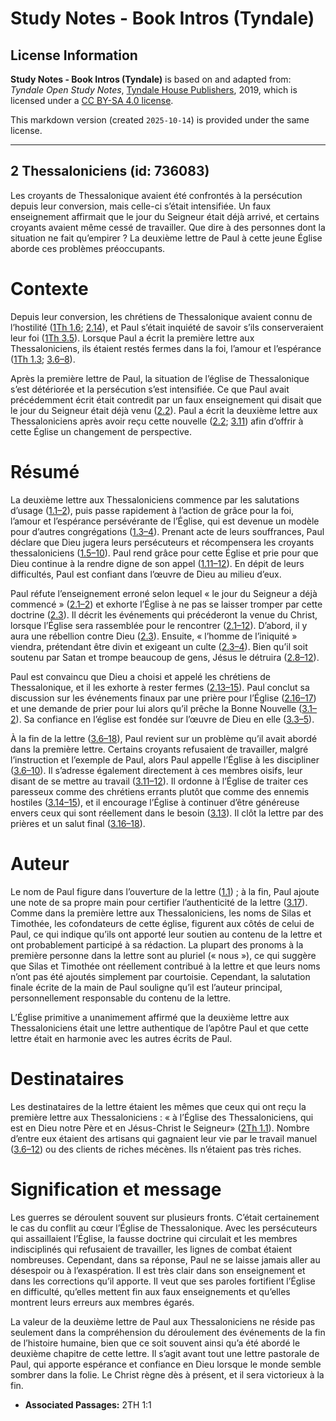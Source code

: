 # Study Notes - Book Intros (Tyndale)

## License Information

**Study Notes - Book Intros (Tyndale)** is based on and adapted from: _Tyndale Open Study Notes_, [Tyndale House Publishers](https://tyndaleopenresources.com/), 2019, which is licensed under a [CC BY-SA 4.0 license](https://creativecommons.org/licenses/by-sa/4.0/legalcode.en).

This markdown version (created `2025-10-14`) is provided under the same license.



--------------------------------

## 2 Thessaloniciens (id: 736083)

Les croyants de Thessalonique avaient été confrontés à la persécution depuis leur conversion, mais celle\-ci s’était intensifiée. Un faux enseignement affirmait que le jour du Seigneur était déjà arrivé, et certains croyants avaient même cessé de travailler. Que dire à des personnes dont la situation ne fait qu’empirer ? La deuxième lettre de Paul à cette jeune Église aborde ces problèmes préoccupants.

Contexte
========

Depuis leur conversion, les chrétiens de Thessalonique avaient connu de l’hostilité ([1Th 1\.6](https://ref.ly/1Thess1:6); [2\.14](https://ref.ly/1Thess2:14)), et Paul s’était inquiété de savoir s’ils conserveraient leur foi ([1Th 3\.5](https://ref.ly/1Thess3:5)). Lorsque Paul a écrit la première lettre aux Thessaloniciens, ils étaient restés fermes dans la foi, l’amour et l’espérance ([1Th 1\.3](https://ref.ly/1Thess1:3); [3\.6–8](https://ref.ly/1Thess3:6-1Thess3:8)).

Après la première lettre de Paul, la situation de l’église de Thessalonique s’est détériorée et la persécution s’est intensifiée. Ce que Paul avait précédemment écrit était contredit par un faux enseignement qui disait que le jour du Seigneur était déjà venu ([2\.2](https://ref.ly/2Thess2:2)). Paul a écrit la deuxième lettre aux Thessaloniciens après avoir reçu cette nouvelle ([2\.2](https://ref.ly/2Thess2:2); [3\.11](https://ref.ly/2Thess3:11)) afin d’offrir à cette Église un changement de perspective.

Résumé
======

La deuxième lettre aux Thessaloniciens commence par les salutations d’usage ([1\.1–2](https://ref.ly/2Thess1:1-2Thess1:2)), puis passe rapidement à l’action de grâce pour la foi, l’amour et l’espérance persévérante de l’Église, qui est devenue un modèle pour d’autres congrégations ([1\.3–4](https://ref.ly/2Thess1:3-2Thess1:4)). Prenant acte de leurs souffrances, Paul déclare que Dieu jugera leurs persécuteurs et récompensera les croyants thessaloniciens ([1\.5–10](https://ref.ly/2Thess1:5-2Thess1:10)). Paul rend grâce pour cette Église et prie pour que Dieu continue à la rendre digne de son appel ([1\.11–12](https://ref.ly/2Thess1:11-2Thess1:12)). En dépit de leurs difficultés, Paul est confiant dans l’œuvre de Dieu au milieu d’eux.

Paul réfute l’enseignement erroné selon lequel « le jour du Seigneur a déjà commencé » ([2\.1–2](https://ref.ly/2Thess2:1-2Thess2:2)) et exhorte l’Église à ne pas se laisser tromper par cette doctrine ([2\.3](https://ref.ly/2Thess2:3)). Il décrit les événements qui précéderont la venue du Christ, lorsque l’Église sera rassemblée pour le rencontrer ([2\.1–12](https://ref.ly/2Thess2:1-2Thess2:12)). D’abord, il y aura une rébellion contre Dieu ([2\.3](https://ref.ly/2Thess2:3)). Ensuite, « l’homme de l’iniquité » viendra, prétendant être divin et exigeant un culte ([2\.3–4](https://ref.ly/2Thess2:3-2Thess2:4)). Bien qu’il soit soutenu par Satan et trompe beaucoup de gens, Jésus le détruira ([2\.8–12](https://ref.ly/2Thess2:8-2Thess2:12)).

Paul est convaincu que Dieu a choisi et appelé les chrétiens de Thessalonique, et il les exhorte à rester fermes ([2\.13–15](https://ref.ly/2Thess2:13-2Thess2:15)). Paul conclut sa discussion sur les événements finaux par une prière pour l’Église ([2\.16–17](https://ref.ly/2Thess2:16-2Thess2:17)) et une demande de prier pour lui alors qu’il prêche la Bonne Nouvelle ([3\.1–2](https://ref.ly/2Thess3:1-2Thess3:2)). Sa confiance en l’église est fondée sur l’œuvre de Dieu en elle ([3\.3–5](https://ref.ly/2Thess3:3-2Thess3:5)).

À la fin de la lettre ([3\.6–18](https://ref.ly/2Thess3:6-2Thess3:18)), Paul revient sur un problème qu’il avait abordé dans la première lettre. Certains croyants refusaient de travailler, malgré l’instruction et l’exemple de Paul, alors Paul appelle l’Église à les discipliner ([3\.6–10](https://ref.ly/2Thess3:6-2Thess3:10)). Il s’adresse également directement à ces membres oisifs, leur disant de se mettre au travail ([3\.11–12](https://ref.ly/2Thess3:11-2Thess3:12)). Il ordonne à l’Église de traiter ces paresseux comme des chrétiens errants plutôt que comme des ennemis hostiles ([3\.14–15](https://ref.ly/2Thess3:14-2Thess3:15)), et il encourage l’Église à continuer d’être généreuse envers ceux qui sont réellement dans le besoin ([3\.13](https://ref.ly/2Thess3:13)). Il clôt la lettre par des prières et un salut final ([3\.16–18](https://ref.ly/2Thess3:16-2Thess3:18)).

Auteur
======

Le nom de Paul figure dans l’ouverture de la lettre ([1\.1](https://ref.ly/2Thess1:1)) ; à la fin, Paul ajoute une note de sa propre main pour certifier l’authenticité de la lettre ([3\.17](https://ref.ly/2Thess3:17)). Comme dans la première lettre aux Thessaloniciens, les noms de Silas et Timothée, les cofondateurs de cette église, figurent aux côtés de celui de Paul, ce qui indique qu’ils ont apporté leur soutien au contenu de la lettre et ont probablement participé à sa rédaction. La plupart des pronoms à la première personne dans la lettre sont au pluriel (« nous »), ce qui suggère que Silas et Timothée ont réellement contribué à la lettre et que leurs noms n’ont pas été ajoutés simplement par courtoisie. Cependant, la salutation finale écrite de la main de Paul souligne qu’il est l’auteur principal, personnellement responsable du contenu de la lettre.

L’Église primitive a unanimement affirmé que la deuxième lettre aux Thessaloniciens était une lettre authentique de l’apôtre Paul et que cette lettre était en harmonie avec les autres écrits de Paul.

Destinataires
=============

Les destinataires de la lettre étaient les mêmes que ceux qui ont reçu la première lettre aux Thessaloniciens : « à l’Église des Thessaloniciens, qui est en Dieu notre Père et en Jésus\-Christ le Seigneur» ([2Th 1\.1](https://ref.ly/2Thess1:1)). Nombre d’entre eux étaient des artisans qui gagnaient leur vie par le travail manuel ([3\.6–12](https://ref.ly/2Thess3:6-2Thess3:12)) ou des clients de riches mécènes. Ils n’étaient pas très riches.

Signification et message
========================

Les guerres se déroulent souvent sur plusieurs fronts. C’était certainement le cas du conflit au cœur l’Église de Thessalonique. Avec les persécuteurs qui assaillaient l’Église, la fausse doctrine qui circulait et les membres indisciplinés qui refusaient de travailler, les lignes de combat étaient nombreuses. Cependant, dans sa réponse, Paul ne se laisse jamais aller au désespoir ou à l’exaspération. Il est très clair dans son enseignement et dans les corrections qu’il apporte. Il veut que ses paroles fortifient l’Église en difficulté, qu’elles mettent fin aux faux enseignements et qu’elles montrent leurs erreurs aux membres égarés.

La valeur de la deuxième lettre de Paul aux Thessaloniciens ne réside pas seulement dans la compréhension du déroulement des événements de la fin de l’histoire humaine, bien que ce soit souvent ainsi qu’a été abordé le deuxième chapitre de cette lettre. Il s’agit avant tout une lettre pastorale de Paul, qui apporte espérance et confiance en Dieu lorsque le monde semble sombrer dans la folie. Le Christ règne dès à présent, et il sera victorieux à la fin.

* **Associated Passages:** 2TH 1:1

